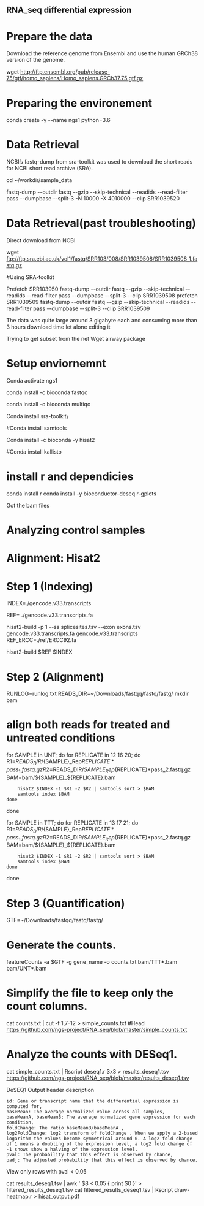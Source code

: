 ## RNA_seq differential expression
# Prepare the data
Download the reference genome from Ensembl and use the human GRCh38 version of the genome.

 wget http://ftp.ensembl.org/pub/release-75/gtf/homo_sapiens/Homo_sapiens.GRCh37.75.gtf.gz

# Preparing the environement 

 conda create -y --name ngs1 python=3.6

# Data Retrieval
NCBI’s fastq-dump from sra-toolkit was used to download the short reads for NCBI short read archive (SRA). 

 cd ~/workdir/sample_data

 fastq-dump --outdir fastq --gzip --skip-technical  --readids --read-filter pass --dumpbase --split-3 -N 10000 -X 4010000    --clip SRR1039520


# Data Retrieval(past troubleshooting)

Direct download from NCBI

  wget ftp://ftp.sra.ebi.ac.uk/vol1/fastq/SRR103/008/SRR1039508/SRR1039508_1.fastq.gz

#Using SRA-toolkit 

  Prefetch SRR103950
  fastq-dump --outdir fastq --gzip --skip-technical  --readids --read-filter pass --dumpbase --split-3 --clip SRR1039508
  prefetch SRR1039509
  fastq-dump --outdir fastq --gzip --skip-technical  --readids --read-filter pass --dumpbase --split-3 --clip SRR1039509
 
 
 The data was quite large around 3 gigabyte each and consuming more than 3 hours download time let alone editing it 

Trying to get subset from the net 
Wget airway package 

 # Setup enviornemnt

Conda activate ngs1

conda install -c bioconda fastqc 

conda install -c bioconda multiqc

Conda install sra-toolkit\

#Conda install samtools

Conda install -c bioconda -y hisat2

#Conda install kallisto

# install r and dependicies
conda install r
conda install -y bioconductor-deseq r-gplots

 

Got the bam files 



# Analyzing control samples
# Alignment: Hisat2

# Step 1 (Indexing)

INDEX=./gencode.v33.transcripts

REF= ./gencode.v33.transcripts.fa


hisat2-build -p 1 --ss splicesites.tsv --exon exons.tsv gencode.v33.transcripts.fa gencode.v33.transcripts
 REF_ERCC=./ref/ERCC92.fa

hisat2-build $REF $INDEX


# Step 2 (Alignment)

RUNLOG=runlog.txt
READS_DIR=~/Downloads/fastqq/fastq/fastg/
mkdir bam
# align both reads for treated and untreated conditions

for SAMPLE in UNT;
do
    for REPLICATE in 12 16 20;
    do
        R1=$READS_DIR/${SAMPLE}_Rep${REPLICATE}*pass_1.fastq.gz
        R2=$READS_DIR/${SAMPLE}_Rep${REPLICATE}*pass_2.fastq.gz
        BAM=bam/${SAMPLE}_${REPLICATE}.bam

        hisat2 $INDEX -1 $R1 -2 $R2 | samtools sort > $BAM
        samtools index $BAM
    done
done

for SAMPLE in TTT;
do
    for REPLICATE in 13 17 21;
    do
        R1=$READS_DIR/${SAMPLE}_Rep${REPLICATE}*pass_1.fastq.gz
        R2=$READS_DIR/${SAMPLE}_Rep${REPLICATE}*pass_2.fastq.gz
        BAM=bam/${SAMPLE}_${REPLICATE}.bam

        hisat2 $INDEX -1 $R1 -2 $R2 | samtools sort > $BAM
        samtools index $BAM
    done
done

# Step 3 (Quantification)

GTF=~/Downloads/fastqq/fastq/fastg/

# Generate the counts.
featureCounts -a $GTF -g gene_name -o counts.txt  bam/TTT*.bam  bam/UNT*.bam

# Simplify the file to keep only the count columns.
cat counts.txt | cut -f 1,7-12 > simple_counts.txt
#Head
https://github.com/ngs-project/RNA_seq/blob/master/simple_counts.txt


# Analyze the counts with DESeq1.
cat simple_counts.txt | Rscript deseq1.r 3x3 > results_deseq1.tsv
https://github.com/ngs-project/RNA_seq/blob/master/results_deseq1.tsv

DeSEQ1 Output header description

    id: Gene or transcript name that the differential expression is computed for,
    baseMean: The average normalized value across all samples,
    baseMeanA, baseMeanB: The average normalized gene expression for each condition,
    foldChange: The ratio baseMeanB/baseMeanA ,
    log2FoldChange: log2 transform of foldChange . When we apply a 2-based logarithm the values become symmetrical around 0. A log2 fold change of 1 means a doubling of the expression level, a log2 fold change of -1 shows show a halving of the expression level.
    pval: The probability that this effect is observed by chance,
    padj: The adjusted probability that this effect is observed by chance.

View only rows with pval < 0.05

cat results_deseq1.tsv | awk ' $8 < 0.05 { print $0 }' > filtered_results_deseq1.tsv
cat filtered_results_deseq1.tsv | Rscript draw-heatmap.r > hisat_output.pdf













